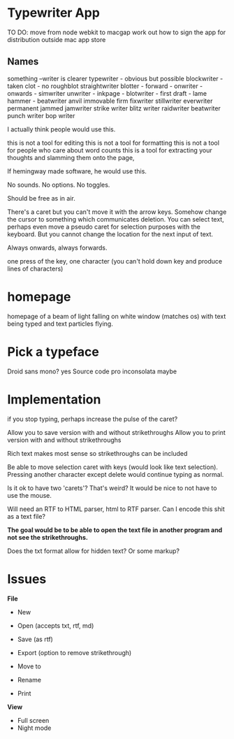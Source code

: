 # Typewriter App

TO DO: 
move from node webkit to macgap
work out how to sign the app for distribution outside mac app store

## Names

something –writer is clearer
typewriter - obvious but possible
blockwriter - taken
clot - no
roughblot
straightwriter
blotter -
forward -
onwriter -
onwards -
simwriter
unwriter -
inkpage -
blotwriter -
first draft - lame
hammer - 
beatwriter
anvil
immovable
firm
fixwriter
stillwriter
everwriter
permanent
jammed
jamwriter
strike writer
blitz writer
raidwriter
beatwriter
punch writer
bop writer

I actually think people would use this. 

this is not a tool for editing
this is not a tool for formatting
this is not a tool for people who care about word counts
this is a tool for extracting your thoughts and slamming them onto the page, 

If hemingway made software, he would use this.

No sounds. No options. No toggles.

Should be free as in air.

There's a caret but you can't move it with the arrow keys. Somehow change the cursor to something which communicates deletion. You can select text, perhaps even move a pseudo caret for selection purposes with the keyboard. But you cannot change the location for the next input of text.

Always onwards, always forwards.

one press of the key, one character
(you can't hold down key and produce lines of characters)

# homepage

homepage of a beam of light falling on white window (matches os) with text being typed and text particles flying.

# Pick a typeface

Droid sans mono? yes
Source code pro
inconsolata maybe

# Implementation

if you stop typing, perhaps increase the pulse of the caret?

Allow you to save version with and without strikethroughs
Allow you to print version with and without strikethroughs

Rich text makes most sense so strikethroughs can be included

Be able to move selection caret with keys (would look like text selection). Pressing another character except delete would continue typing as normal. 

Is it ok to have two 'carets'? That's weird? It would be nice to not have to use the mouse.

Will need an RTF to HTML parser, html to RTF parser. Can I encode this shit as a text file?

**The goal would be to be able to open the text file in another program and not see the strikethroughs.**

Does the txt format allow for hidden text? Or some markup?

# Issues

**File**
- New
- Open (accepts txt, rtf, md)
- Save (as rtf)

- Export (option to remove strikethrough)
- Move to
- Rename

- Print

**View**
- Full screen
- Night mode